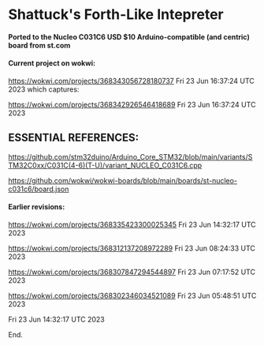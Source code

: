 # Shattuck's Forth-Like Intepreter

#### Ported to the Nucleo C031C6 USD $10 Arduino-compatible (and centric) board from st.com

#### Current project on wokwi:

  https://wokwi.com/projects/368343056728180737   Fri 23 Jun 16:37:24 UTC 2023  which captures:

  https://wokwi.com/projects/368342926546418689   Fri 23 Jun 16:37:24 UTC 2023


## ESSENTIAL REFERENCES:

  https://github.com/stm32duino/Arduino_Core_STM32/blob/main/variants/STM32C0xx/C031C(4-6)(T-U)/variant_NUCLEO_C031C6.cpp

  https://github.com/wokwi/wokwi-boards/blob/main/boards/st-nucleo-c031c6/board.json



#### Earlier revisions:

  https://wokwi.com/projects/368335423300025345   Fri 23 Jun 14:32:17 UTC 2023

  https://wokwi.com/projects/368312137208972289   Fri 23 Jun 08:24:33 UTC 2023

  https://wokwi.com/projects/368307847294544897   Fri 23 Jun 07:17:52 UTC 2023

  https://wokwi.com/projects/368302346034521089   Fri 23 Jun 05:48:51 UTC 2023

Fri 23 Jun 14:32:17 UTC 2023

End.
